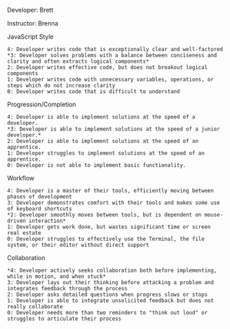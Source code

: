 Developer: Brett  

Instructor: Brenna

JavaScript Style

    4: Developer writes code that is exceptionally clear and well-factored
    *3: Developer solves problems with a balance between conciseness and clarity and often extracts logical components*
    2: Developer writes effective code, but does not breakout logical components
    1: Developer writes code with unnecessary variables, operations, or steps which do not increase clarity
    0: Developer writes code that is difficult to understand

Progression/Completion

    4: Developer is able to implement solutions at the speed of a developer.
    *3: Developer is able to implement solutions at the speed of a junior developer.*
    2: Developer is able to implement solutions at the speed of an apprentice.
    1: Developer struggles to implement solutions at the speed of an apprentice.
    0: Developer is not able to implement basic functionality.

Workflow

    4: Developer is a master of their tools, efficiently moving between phases of development
    3: Developer demonstrates comfort with their tools and makes some use of keyboard shortcuts
    *2: Developer smoothly moves between tools, but is dependent on mouse-driven interaction*
    1: Developer gets work done, but wastes significant time or screen real estate
    0: Developer struggles to effectively use the Terminal, the file system, or their editor without direct support

Collaboration

    *4: Developer actively seeks collaboration both before implementing, while in motion, and when stuck*
    3: Developer lays out their thinking before attacking a problem and integrates feedback through the process
    2: Developer asks detailed questions when progress slows or stops
    1: Developer is able to integrate unsolicited feedback but does not really collaborate
    0: Developer needs more than two reminders to "think out loud" or struggles to articulate their process
